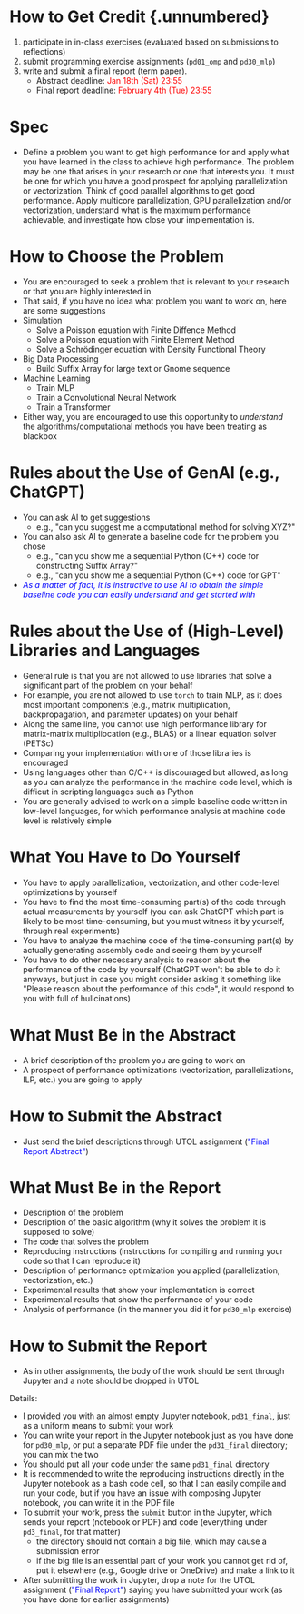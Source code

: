 <link rel="stylesheet" href="../scripts/style.css">

# How to Get Credit {.unnumbered}

1. participate in in-class exercises (evaluated based on submissions to reflections)
1. submit programming exercise assignments (`pd01_omp` and `pd30_mlp`)
1. write and submit a final report (term paper).
    * Abstract deadline: <font color="red">Jan 18th (Sat) 23:55</font>
    * Final report deadline: <font color="red">February 4th (Tue) 23:55</font>

# Spec

* Define a problem you want to get high performance for and apply what you have learned in the class to achieve high performance. The problem may be one that arises in your research or one that interests you. It must be one for which you have a good prospect for applying parallelization or vectorization. Think of good parallel algorithms to get good performance. Apply multicore parallelization, GPU parallelization and/or vectorization, understand what is the maximum performance achievable, and investigate how close your implementation is.

# How to Choose the Problem

* You are encouraged to seek a problem that is relevant to your research or that you are highly interested in
* That said, if you have no idea what problem you want to work on, here are some suggestions
* Simulation
  * Solve a Poisson equation with Finite Diffence Method
  * Solve a Poisson equation with Finite Element Method
  * Solve a Schrödinger equation with Density Functional Theory
* Big Data Processing
  * Build Suffix Array for large text or Gnome sequence
* Machine Learning
  * Train MLP
  * Train a Convolutional Neural Network
  * Train a Transformer
* Either way, you are encouraged to use this opportunity to _understand_ the algorithms/computational methods you have been treating as blackbox

# Rules about the Use of GenAI (e.g., ChatGPT)

* You can ask AI to get suggestions 
  * e.g., "can you suggest me a computational method for solving XYZ?"
* You can also ask AI to generate a baseline code for the problem you chose
  * e.g., "can you show me a sequential Python (C++) code for constructing Suffix Array?"
  * e.g., "can you show me a sequential Python (C++) code for GPT"
* <font color="blue">_As a matter of fact, it is instructive to use AI to obtain the simple baseline code you can easily understand and get started with_</font>
  
# Rules about the Use of (High-Level) Libraries and Languages

* General rule is that you are not allowed to use libraries that solve a significant part of the problem on your behalf
* For example, you are not allowed to use `torch` to train MLP, as it does most important components (e.g., matrix multiplication, backpropagation, and parameter updates) on your behalf
* Along the same line, you cannot use high performance library for matrix-matrix multipliocation (e.g., BLAS) or a linear equation solver (PETSc)
* Comparing your implementation with one of those libraries is encouraged
* Using languages other than C/C++ is discouraged but allowed, as long as you can analyze the performance in the machine code level, which is difficut in scripting languages such as Python
* You are generally advised to work on a simple baseline code written in low-level languages, for which performance analysis at machine code level is relatively simple

# What You Have to Do Yourself

* You have to apply parallelization, vectorization, and other code-level optimizations by yourself
* You have to find the most time-consuming part(s) of the code through actual measurements by yourself (you can ask ChatGPT which part is likely to be most time-consuming, but you must witness it by yourself, through real experiments)
* You have to analyze the machine code of the time-consuming part(s) by actually generating assembly code and seeing them by yourself
* You have to do other necessary analysis to reason about the performance of the code by yourself (ChatGPT won't be able to do it anyways, but just in case you might consider asking it something like "Please reason about the performance of this code", it would respond to you with full of hullcinations)

# What Must Be in the Abstract

* A brief description of the problem you are going to work on
* A prospect of performance optimizations (vectorization, parallelizations, ILP, etc.) you are going to apply

# How to Submit the Abstract

* Just send the brief descriptions through UTOL assignment (<font color="blue">"Final Report Abstract"</font>)

# What Must Be in the Report

* Description of the problem
* Description of the basic algorithm (why it solves the problem it is supposed to solve)
* The code that solves the problem
* Reproducing instructions (instructions for compiling and running your code so that I can reproduce it)
* Description of performance optimization you applied (parallelization, vectorization, etc.)
* Experimental results that show your implementation is correct
* Experimental results that show the performance of your code
* Analysis of performance (in the manner you did it for `pd30_mlp` exercise)

# How to Submit the Report

* As in other assignments, the body of the work should be sent through Jupyter and a note should be dropped in UTOL

Details:

* I provided you with an almost empty Jupyter notebook, `pd31_final`, just as a uniform means to submit your work
* You can write your report in the Jupyter notebook just as you have done for `pd30_mlp`, or put a separate PDF file under the `pd31_final` directory; you can mix the two
* You should put all your code under the same `pd31_final` directory
* It is recommended to write the reproducing instructions directly in the Jupyter notebook as a bash code cell, so that I can easily compile and run your code, but if you have an issue with composing Jupyter notebook, you can write it in the PDF file
* To submit your work, press the `submit` button in the Jupyter, which sends your report (notebook or PDF) and code (everything under `pd3_final`, for that matter)
  * the directory should not contain a big file, which may cause a submission error
  * if the big file is an essential part of your work you cannot get rid of, put it elsewhere (e.g., Google drive or OneDrive) and make a link to it
* After submitting the work in Jupyter, drop a note for the UTOL assignment (<font color="blue">"Final Report"</font>) saying you have submitted your work (as you have done for earlier assignments)



